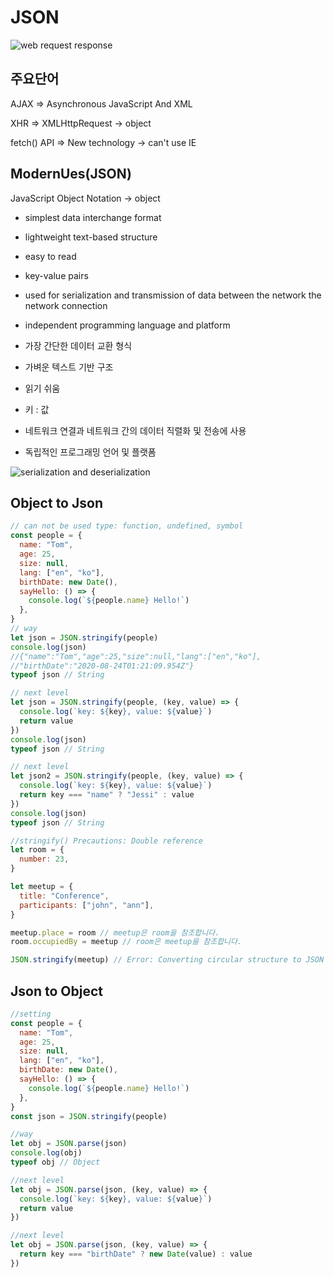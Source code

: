 # JSON

![web request response](https://miro.medium.com/max/700/1*8-fT6K1o6nHiBRxKppcqOg.png)

## 주요단어

AJAX ⇒ Asynchronous JavaScript And XML

XHR ⇒ XMLHttpRequest → object

fetch() API ⇒ New technology → can't use IE

## ModernUes(JSON)

JavaScript Object Notation → object

- simplest data interchange format
- lightweight text-based structure
- easy to read
- key-value pairs
- used for serialization and transmission of data
  between the network the network connection
- independent programming language and platform

- 가장 간단한 데이터 교환 형식
- 가벼운 텍스트 기반 구조
- 읽기 쉬움
- 키 : 값
- 네트워크 연결과 네트워크 간의 데이터 직렬화 및 전송에 사용
- 독립적인 프로그래밍 언어 및 플랫폼

![serialization and deserialization](https://miro.medium.com/max/781/0*MmmFxL-hkPh_t6Xg.jpg)

## Object to Json

```jsx
// can not be used type: function, undefined, symbol
const people = {
  name: "Tom",
  age: 25,
  size: null,
  lang: ["en", "ko"],
  birthDate: new Date(),
  sayHello: () => {
    console.log(`${people.name} Hello!`)
  },
}
// way
let json = JSON.stringify(people)
console.log(json)
//{"name":"Tom","age":25,"size":null,"lang":["en","ko"],
//"birthDate":"2020-08-24T01:21:09.954Z"}
typeof json // String

// next level
let json = JSON.stringify(people, (key, value) => {
  console.log(`key: ${key}, value: ${value}`)
  return value
})
console.log(json)
typeof json // String

// next level
let json2 = JSON.stringify(people, (key, value) => {
  console.log(`key: ${key}, value: ${value}`)
  return key === "name" ? "Jessi" : value
})
console.log(json)
typeof json // String

//stringify() Precautions: Double reference
let room = {
  number: 23,
}

let meetup = {
  title: "Conference",
  participants: ["john", "ann"],
}

meetup.place = room // meetup은 room을 참조합니다.
room.occupiedBy = meetup // room은 meetup을 참조합니다.

JSON.stringify(meetup) // Error: Converting circular structure to JSON
```

## Json to Object

```jsx
//setting
const people = {
  name: "Tom",
  age: 25,
  size: null,
  lang: ["en", "ko"],
  birthDate: new Date(),
  sayHello: () => {
    console.log(`${people.name} Hello!`)
  },
}
const json = JSON.stringify(people)

//way
let obj = JSON.parse(json)
console.log(obj)
typeof obj // Object

//next level
let obj = JSON.parse(json, (key, value) => {
  console.log(`key: ${key}, value: ${value}`)
  return value
})

//next level
let obj = JSON.parse(json, (key, value) => {
  return key === "birthDate" ? new Date(value) : value
})
```
